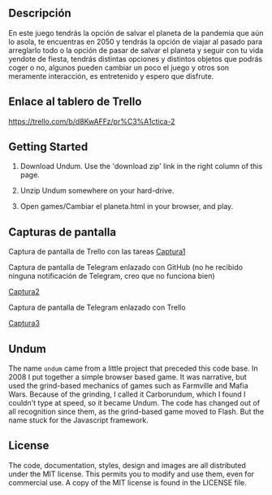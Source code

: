 ## Descripción

En este juego tendrás la opción de salvar el planeta de la pandemia
que aún lo asola, te encuentras en 2050 y tendrás la opción de viajar
al pasado para arreglarlo todo o la opción de pasar de salvar el planeta
y seguir con tu vida yendote de fiesta, tendrás distintas opciones y
distintos objetos que podrás coger o no, algunos pueden cambiar un poco 
el juego y otros son meramente interacción, es entretenido y espero que 
disfrute.


## Enlace al tablero de Trello

https://trello.com/b/d8KwAFFz/pr%C3%A1ctica-2



## Getting Started

1. Download Undum. Use the 'download zip' link in the right column of
   this page.

2. Unzip Undum somewhere on your hard-drive.

3. Open games/Cambiar el planeta.html in your browser, and play.


## Capturas de pantalla

Captura de pantalla de Trello con las tareas
[Captura1](https://user-images.githubusercontent.com/66868520/111026855-05a32d80-83ed-11eb-843b-2cccbff03a8d.JPG)

Captura de pantalla de Telegram enlazado con GitHub (no he recibido ninguna notificación de Telegram, creo que no funciona bien) 

[Captura2](https://user-images.githubusercontent.com/66868520/111026860-08058780-83ed-11eb-9100-8ab7e25971d2.JPG)

Captura de pantalla de Telegram enlazado con Trello

[Captura3](https://user-images.githubusercontent.com/66868520/111026863-0936b480-83ed-11eb-9890-a2fdfc557f53.JPG)




## Undum

The name `undum` came from a little project that preceded this code
base. In 2008 I put together a simple browser based game. It was
narrative, but used the grind-based mechanics of games such as
Farmville and Mafia Wars. Because of the grinding, I called it
Carborundum, which I found I couldn't type at speed, so it became
Undum. The code has changed out of all recognition since them, as the
grind-based game moved to Flash. But the name stuck for the Javascript
framework.


## License

The code, documentation, styles, design and images are all distributed
under the MIT license. This permits you to modify and use them, even
for commercial use. A copy of the MIT license is found in the LICENSE
file.
